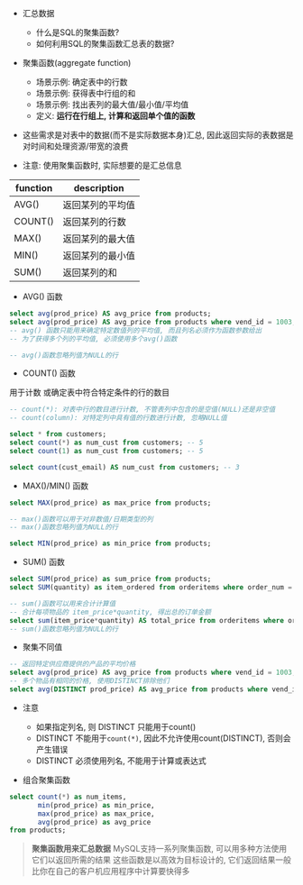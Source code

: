 + 汇总数据
    + 什么是SQL的聚集函数?
    + 如何利用SQL的聚集函数汇总表的数据?

+ 聚集函数(aggregate function)
    + 场景示例: 确定表中的行数
    + 场景示例: 获得表中行组的和
    + 场景示例: 找出表列的最大值/最小值/平均值
    + 定义: **运行在行组上, 计算和返回单个值的函数**

+ 这些需求是对表中的数据(而不是实际数据本身)汇总, 因此返回实际的表数据是对时间和处理资源/带宽的浪费

+ 注意: 使用聚集函数时, 实际想要的是汇总信息

function | description
---------|-----------
AVG()    | 返回某列的平均值
COUNT()  | 返回某列的行数
MAX()    | 返回某列的最大值
MIN()    | 返回某列的最小值
SUM()    | 返回某列的和

+ AVG() 函数

```sql
select avg(prod_price) AS avg_price from products;
select avg(prod_price) AS avg_price from products where vend_id = 1003;
-- avg() 函数只能用来确定特定数值列的平均值, 而且列名必须作为函数参数给出
-- 为了获得多个列的平均值, 必须使用多个avg()函数

-- avg()函数忽略列值为NULL的行
```

+ COUNT() 函数

用于计数 或确定表中符合特定条件的行的数目

```sql
-- count(*): 对表中行的数目进行计数, 不管表列中包含的是空值(NULL)还是非空值
-- count(column): 对特定列中具有值的行数进行计数, 忽略NULL值

select * from customers;
select count(*) as num_cust from customers; -- 5
select count(1) as num_cust from customers; -- 5

select count(cust_email) AS num_cust from customers; -- 3
```

+ MAX()/MIN() 函数

```sql
select MAX(prod_price) as max_price from products;

-- max()函数可以用于对非数值/日期类型的列
-- max()函数忽略列值为NULL的行

select MIN(prod_price) as min_price from products;

```

+ SUM() 函数

```sql
select SUM(prod_price) as sum_price from products;
select SUM(quantity) as item_ordered from orderitems where order_num = 20005;

-- sum()函数可以用来合计计算值
-- 合计每项物品的 item_price*quantity, 得出总的订单金额
select sum(item_price*quantity) AS total_price from orderitems where order_num = 20005;
-- sum()函数忽略列值为NULL的行

```

+ 聚集不同值

```sql
-- 返回特定供应商提供的产品的平均价格
select avg(prod_price) AS avg_price from products where vend_id = 1003;
-- 多个物品有相同的价格, 使用DISTINCT排除他们
select avg(DISTINCT prod_price) AS avg_price from products where vend_id = 1003;


```

+ 注意
    + 如果指定列名, 则 DISTINCT 只能用于count()
    + DISTINCT 不能用于`count(*)`, 因此不允许使用count(DISTINCT), 否则会产生错误
    + DISTINCT 必须使用列名, 不能用于计算或表达式

+ 组合聚集函数

```sql
select count(*) as num_items,
       min(prod_price) as min_price,
       max(prod_price) as max_price,
       avg(prod_price) as avg_price
from products;
```

> **聚集函数用来汇总数据**
> MySQL支持一系列聚集函数, 可以用多种方法使用它们以返回所需的结果
> 这些函数是以高效为目标设计的, 它们返回结果一般比你在自己的客户机应用程序中计算要快得多



